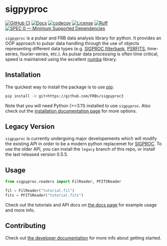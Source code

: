 # sigpyproc

[![GitHub CI](https://github.com/FRBs/sigpyproc3/workflows/GitHub%20CI/badge.svg)](https://github.com/FRBs/sigpyproc3/actions)
[![Docs](https://readthedocs.org/projects/sigpyproc3/badge/?version=latest)](https://sigpyproc3.readthedocs.io/en/latest/?badge=latest)
[![codecov](https://codecov.io/gh/FRBs/sigpyproc3/branch/main/graph/badge.svg)](https://codecov.io/gh/FRBs/sigpyproc3)
[![License](https://img.shields.io/github/license/FRBs/sigpyproc3)](https://github.com/FRBs/sigpyproc3/blob/main/LICENSE)
[![Ruff](https://img.shields.io/endpoint?url=https://raw.githubusercontent.com/astral-sh/ruff/main/assets/badge/v2.json)](https://github.com/astral-sh/ruff)
[![SPEC 0 — Minimum Supported Dependencies](https://img.shields.io/badge/SPEC-0-green?labelColor=%23004811&color=%235CA038)](https://scientific-python.org/specs/spec-0000/)

`sigpyproc` is a pulsar and FRB data analysis library for python. It provides an OOP approach to pulsar data handling through the use of
objects representing different data types (e.g. [SIGPROC filterbank](http://sigproc.sourceforge.net),
[PSRFITS](https://www.atnf.csiro.au/research/pulsar/psrfits_definition/Psrfits.html), time-series, fourier-series, etc.).
As pulsar data processing is often time critical, speed is maintained using
the excellent [numba](https://numba.pydata.org) library.

## Installation

The quickest way to install the package is to use [pip](https://pip.pypa.io):

```bash
pip install -U git+https://github.com/FRBs/sigpyproc3
```

Note that you will need Python (>=3.11) installed to use `sigpyproc`.
Also check out the [installation documentation page](https://sigpyproc3.readthedocs.io/en/latest/install.html) for more options.

## Legacy Version

`sigpyproc` is currently undergoing major developements which will modify the existing API in order to be a modern python
replacemet for [SIGPROC](http://sigproc.sourceforge.net). To use the older API, you can install the ``legacy``
branch of this repo, or install the last released version 0.5.5.

## Usage

```python
from sigpyproc.readers import FilReader, PFITSReader

fil = FilReader("tutorial.fil")
fits = PFITSReader("tutorial.fits")
```

Check out the tutorials and API docs on [the docs page](https://sigpyproc3.readthedocs.io) for example usage and more info.

## Contributing

Check out [the developer documentation](https://sigpyproc3.readthedocs.io/en/latest/dev.html) for more info about getting started.
